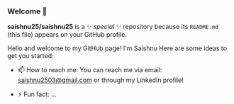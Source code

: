 ### Welcome  👋

**saishnu25/saishnu25** is a ✨ _special_ ✨ repository because its `README.md` (this file) appears on your GitHub profile.

Hello and welcome to my GitHub page! I'm Saishnu
Here are some ideas to get you started:

- 📫 How to reach me: You can reach me via email: saishnu2503@gmail.com or through my LinkedIn profile!

- ⚡ Fun fact: ...

